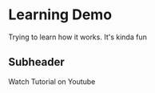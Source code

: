 # Learning Demo

Trying to learn how it works. It's kinda fun

## Subheader

Watch Tutorial on Youtube

